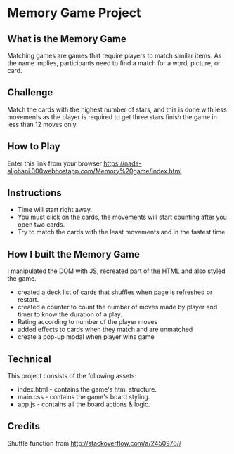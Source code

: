 # Memory Game Project

## What is the Memory Game
Matching games are games that require players to match similar items. As the name implies, participants need to find a match for a word, picture, or card.

## Challenge
Match the cards with the highest number of stars, and this is done with less movements as the player is required to get three stars finish the game in less than 12 moves only.

## How to Play
 Enter this link from your browser  https://nada-aljohani.000webhostapp.com/Memory%20game/index.html

## Instructions
- Time will start right away.
- You must click on the cards, the movements will start counting after you open two cards.
- Try to match the cards with the least movements and in the fastest time


## How I built the Memory Game
I manipulated the DOM with JS, recreated part of the HTML and also styled the game.
-  created a deck list of cards that shuffles when page is refreshed or restart.
- created a counter to count the number of moves made by player and timer to know the duration of a play.
- Rating according to number of the player moves
- added effects to cards when they match and are unmatched
- create a pop-up modal when player wins game

## Technical
This project consists of the following assets:
- index.html - contains the game's html structure.
- main.css - contains the game's board styling.
- app.js - contains all the board actions & logic.

## Credits
Shuffle function from http://stackoverflow.com/a/2450976//
